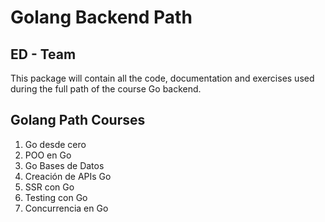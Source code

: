 # Golang Backend Path

## ED - Team

This package will contain all the code, documentation and exercises used during the full path of the course Go backend.

## Golang Path Courses

1. Go desde cero
2. POO en Go
3. Go Bases de Datos
4. Creación de APIs Go
5. SSR con Go
6. Testing con Go
7. Concurrencia en Go
